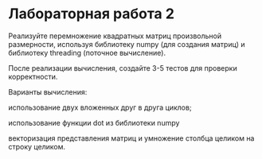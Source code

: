 # Лабораторная работа 2

Реализуйте перемножение квадратных матриц произвольной размерности, используя библиотеку numpy (для создания матриц) и библиотеку threading (поточное вычисление).

После реализации вычисления, создайте 3-5 тестов для проверки корректности.

Варианты вычисления:

  использование двух вложенных друг в друга циклов;

  использование функции dot из библиотеки numpy 

  векторизация представления матриц и умножение столбца целиком на строку целиком.
